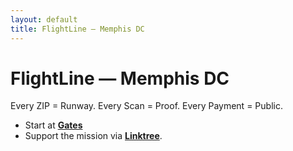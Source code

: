 ```yaml
---
layout: default
title: FlightLine — Memphis DC
---
```


# FlightLine — Memphis DC

Every ZIP = Runway. Every Scan = Proof. Every Payment = Public.

- Start at **[Gates](/gates/)**  
- Support the mission via **[Linktree](https://linktr.ee/QRF_Code_Veterans)**.
